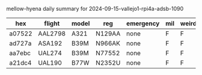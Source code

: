 mellow-hyena daily summary for 2024-09-15-vallejo1-rpi4a-adsb-1090

|hex|flight|model|reg|emergency|mil|weirdo|
|--|--|--|--|--|--|--|
|a07522|AAL2798|A321|N129AA|none|F|F|
|ad727a|ASA192|B39M|N966AK|none|F|F|
|aa7ebc|UAL274|B39M|N77552|none|F|F|
|a21dc4|UAL190|B77W|N2352U|none|F|F|
